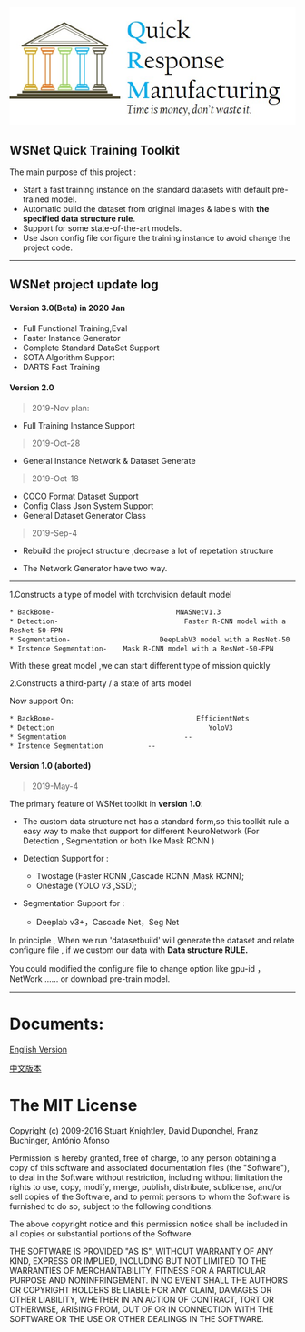 ![](./DocResources/quick.jpg)




 
## WSNet Quick Training Toolkit




The main purpose of this project :

* Start a fast training instance on the standard datasets with default pre-trained model.
*  Automatic build the dataset from original images & labels with **the specified data structure rule**.
* Support for some state-of-the-art models.  
* Use Json config file configure the training instance to avoid change the project code.














****

## WSNet project update log

#### Version 3.0(Beta) in 2020 Jan


* Full Functional Training,Eval
* Faster Instance Generator
* Complete Standard DataSet Support
* SOTA Algorithm Support
* DARTS Fast Training 



#### Version 2.0 


> 2019-Nov plan:

* Full Training Instance Support
  
> 2019-Oct-28

* General Instance Network & Dataset Generate

> 2019-Oct-18

* COCO Format Dataset Support
* Config Class Json System Support
* General Dataset Generator Class 





> 2019-Sep-4


* Rebuild the project structure ,decrease a lot of repetation structure

* The Network Generator have two way.

****

1.Constructs a type of model with torchvision default model

    * BackBone-                              MNASNetV1.3
    * Detection-                               Faster R-CNN model with a ResNet-50-FPN
    * Segmentation-                      DeepLabV3 model with a ResNet-50
    * Instence Segmentation-    Mask R-CNN model with a ResNet-50-FPN


With these great model ,we can start different type of mission quickly

2.Constructs a third-party / a state of arts model

Now support On:


    * BackBone-                                   EfficientNets
    * Detection                                      YoloV3
    * Segmentation                             --
    * Instence Segmentation           -- 



#### Version 1.0 (aborted)
>2019-May-4

The primary feature of WSNet toolkit in **version 1.0**:

* The custom data structure not has a standard form,so this toolkit rule a easy way to make that support for different NeuroNetwork (For Detection , Segmentation or both like Mask RCNN )

* Detection Support for :
  * Twostage (Faster RCNN ,Cascade RCNN ,Mask RCNN);
  * Onestage (YOLO v3 ,SSD);

* Segmentation Support for : 
    * Deeplab v3+，Cascade Net，Seg Net

In principle , When we run 'datasetbuild' will generate the dataset and relate configure file , if we custom our data with **Data structure RULE.**

You could modified the configure file to change option like gpu-id ，NetWork ...... or download pre-train model.

****





# Documents:

[English Version](./DocumentEN_US.md)

[中文版本](./DocumentZH_CN.md)



The MIT License
===============

Copyright (c) 2009-2016 Stuart Knightley, David Duponchel, Franz Buchinger, António Afonso

Permission is hereby granted, free of charge, to any person obtaining a copy
of this software and associated documentation files (the "Software"), to deal
in the Software without restriction, including without limitation the rights
to use, copy, modify, merge, publish, distribute, sublicense, and/or sell
copies of the Software, and to permit persons to whom the Software is
furnished to do so, subject to the following conditions:

The above copyright notice and this permission notice shall be included in
all copies or substantial portions of the Software.

THE SOFTWARE IS PROVIDED "AS IS", WITHOUT WARRANTY OF ANY KIND, EXPRESS OR
IMPLIED, INCLUDING BUT NOT LIMITED TO THE WARRANTIES OF MERCHANTABILITY,
FITNESS FOR A PARTICULAR PURPOSE AND NONINFRINGEMENT. IN NO EVENT SHALL THE
AUTHORS OR COPYRIGHT HOLDERS BE LIABLE FOR ANY CLAIM, DAMAGES OR OTHER
LIABILITY, WHETHER IN AN ACTION OF CONTRACT, TORT OR OTHERWISE, ARISING FROM,
OUT OF OR IN CONNECTION WITH THE SOFTWARE OR THE USE OR OTHER DEALINGS IN
THE SOFTWARE.
